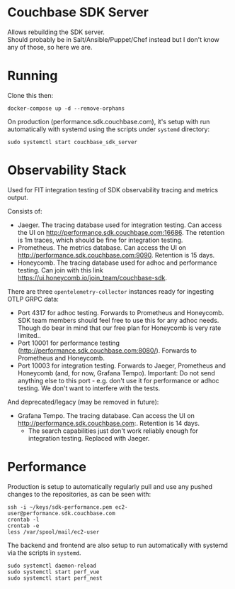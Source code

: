 # Couchbase SDK Server
Allows rebuilding the SDK server.  
Should probably be in Salt/Ansible/Puppet/Chef instead but I don't know any of those, so here we are.

# Running
Clone this then:
```
docker-compose up -d --remove-orphans
```

On production (performance.sdk.couchbase.com), it's setup with run automatically with systemd using the scripts under `systemd` directory:

```
sudo systemctl start couchbase_sdk_server
```

# Observability Stack
Used for FIT integration testing of SDK observability tracing and metrics output.

Consists of:

* Jaeger.  The tracing database used for integration testing.  Can access the UI on http://performance.sdk.couchbase.com:16686.  The retention is 1m traces, which should be fine for integration testing. 
* Prometheus.  The metrics database.  Can access the UI on http://performance.sdk.couchbase.com:9090.  Retention is 15 days.
* Honeycomb.  The tracing database used for adhoc and performance testing.  Can join with this link https://ui.honeycomb.io/join_team/couchbase-sdk.

There are three `opentelemetry-collector` instances ready for ingesting OTLP GRPC data:

* Port 4317 for adhoc testing.  Forwards to Prometheus and Honeycomb.  SDK team members should feel free to use this for any adhoc needs.  Though do bear in mind that our free plan for Honeycomb is very rate limited..
* Port 10001 for performance testing (http://performance.sdk.couchbase.com:8080/).  Forwards to Prometheus and Honeycomb.
* Port 10003 for integration testing.  Forwards to Jaeger, Prometheus and Honeycomb (and, for now, Grafana Tempo).
Important: Do not send anything else to this port - e.g. don't use it for performance or adhoc testing.
We don't want to interfere with the tests.

And deprecated/legacy (may be removed in future):

* Grafana Tempo.  The tracing database.  Can access the UI on http://performance.sdk.couchbase.com:.  Retention is 14 days.
  * The search capabilities just don't work reliably enough for integration testing.  Replaced with Jaeger.


# Performance
Production is setup to automatically regularly pull and use any pushed changes to the repositories, as can be seen with:

```
ssh -i ~/keys/sdk-performance.pem ec2-user@performance.sdk.couchbase.com
crontab -l
crontab -e
less /var/spool/mail/ec2-user
```

The backend and frontend are also setup to run automatically with systemd via the scripts in `systemd`.

```
sudo systemctl daemon-reload
sudo systemctl start perf_vue
sudo systemctl start perf_nest
```